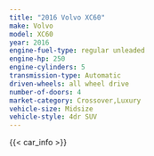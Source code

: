```yaml
---
title: "2016 Volvo XC60"
make: Volvo
model: XC60
year: 2016
engine-fuel-type: regular unleaded
engine-hp: 250
engine-cylinders: 5
transmission-type: Automatic
driven-wheels: all wheel drive
number-of-doors: 4
market-category: Crossover,Luxury
vehicle-size: Midsize
vehicle-style: 4dr SUV
---
```


{{< car_info >}}
